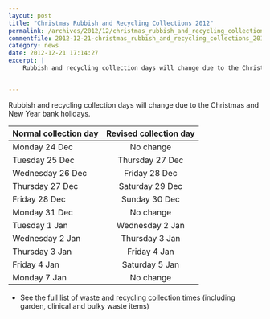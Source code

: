 ```yaml
---
layout: post
title: "Christmas Rubbish and Recycling Collections 2012"
permalink: /archives/2012/12/christmas_rubbish_and_recycling_collections_2012.html
commentfile: 2012-12-21-christmas_rubbish_and_recycling_collections_2012
category: news
date: 2012-12-21 17:14:27
excerpt: |
    Rubbish and recycling collection days will change due to the Christmas and New Year bank holidays 2012.


---
```


Rubbish and recycling collection days will change due to the Christmas and New Year bank holidays.

| Normal collection day | Revised collection day |
|:----------------------|:----------------------:|
| Monday 24 Dec         | No change              |
| Tuesday 25 Dec        | Thursday 27 Dec        |
| Wednesday 26 Dec      | Friday 28 Dec          |
| Thursday 27 Dec       | Saturday 29 Dec        |
| Friday 28 Dec         | Sunday 30 Dec          |
| Monday 31 Dec         | No change              |
| Tuesday 1 Jan         | Wednesday 2 Jan        |
| Wednesday 2 Jan       | Thursday 3 Jan         |
| Thursday 3 Jan        | Friday 4 Jan           |
| Friday 4 Jan          | Saturday 5 Jan         |
| Monday 7 Jan          | No change              |

-   See the [full list of waste and recycling collection times](http://www.richmond.gov.uk/christmas_dates_12_13.pdf) (including garden, clinical and bulky waste items)
